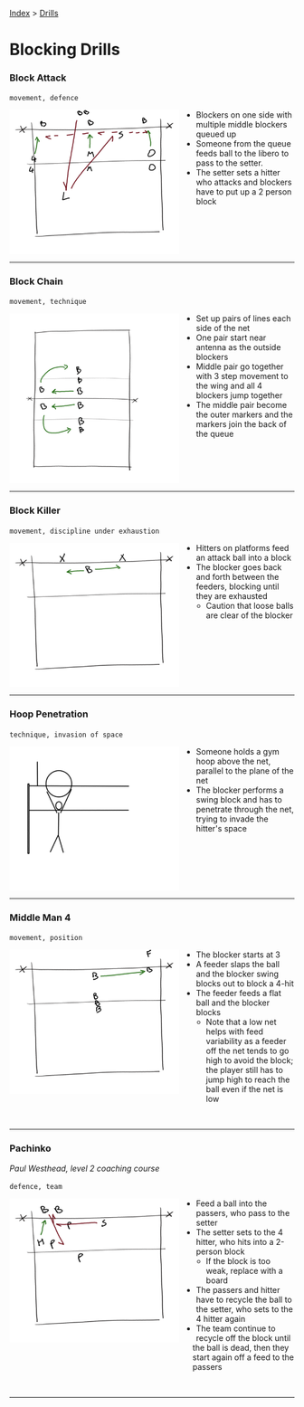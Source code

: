 [Index](../../README.md) > [Drills](./../Drills.md)

# Blocking Drills

### Block Attack

`movement, defence`

<img alt="3 blockers v 3 hitters" width="300" src="./images/Block-Attack.png" align="left" style="margin: 0px 30px 0px 0px;" />

<ul style="margin-left: 300px">
  <li>Blockers on one side with multiple middle blockers queued up</li>
  <li>Someone from the queue feeds ball to the libero to pass to the setter.</li>
  <li>The setter sets a hitter who attacks and blockers have to put up a 2 person block</li>
</ul>

<br clear="left"/>

---

### Block Chain

`movement, technique`

<img alt="Repeat cycle of swing blocking" width="300" src="./images/Block-Chain.png" align="left" style="margin: 0px 30px 0px 0px;" />

<ul style="margin-left: 300px">
  <li>Set up pairs of lines each side of the net</li>
  <li>One pair start near antenna as the outside blockers</li>
  <li>Middle pair go together with 3 step movement to the wing and all 4 blockers jump together</li>
  <li>The middle pair become the outer markers and the markers join the back of the queue</li>
</ul>

<br clear="left"/>

---

### Block Killer

`movement, discipline under exhaustion`

<img alt="Blocker going back and forth until exhausted" width="300" src="./images/Block-Killer.png" align="left" style="margin: 0px 30px 0px 0px;" />

<ul style="margin-left: 300px">
  <li>Hitters on platforms feed an attack ball into a block</li>
  <li>The blocker goes back and forth between the feeders, blocking until they are exhausted
  <ul>
    <li>Caution that loose balls are clear of the blocker</li>
  </ul>
</ul>

<br clear="left"/>

---

### Hoop Penetration

`technique, invasion of space`

<img alt="Blocker penetrating through a hoop over the net" width="300" src="./images/Hoop-Penetration.png" align="left" style="margin: 0px 30px 0px 0px;" />

<ul style="margin-left: 300px">
  <li>Someone holds a gym hoop above the net, parallel to the plane of the net</li>
  <li>The blocker performs a swing block and has to penetrate through the net, trying to invade the hitter's space</li>
</ul>

<br clear="left"/>

---

### Middle Man 4

`movement, position`

<img alt="Swing blocking a feed at 4" width="300" src="./images/Middle-Man-4.png" align="left" style="margin: 0px 30px 0px 0px;" />

<ul style="margin-left: 300px">
  <li>The blocker starts at 3</li>
  <li>A feeder slaps the ball and the blocker swing blocks out to block a 4-hit</li>
  <li>The feeder feeds a flat ball and the blocker blocks
    <ul>
      <li>Note that a low net helps with feed variability as a feeder off the net tends to go high to avoid the block; the player still has to jump high to reach the ball even if the net is low</li>
    </ul>
  </li>
</ul>

<br clear="left"/>

---

### Pachinko

_Paul Westhead, level 2 coaching course_

`defence, team`

<img alt="Repeat defence of a ball off the block" width="300" src="./images/Pachinko.png" align="left" style="margin: 0px 30px 0px 0px;" />

<ul style="margin-left: 300px">
  <li>Feed a ball into the passers, who pass to the setter</li>
  <li>The setter sets to the 4 hitter, who hits into a 2-person block
    <ul>
      <li>If the block is too weak, replace with a board</li>
    </ul>
  <li>The passers and hitter have to recycle the ball to the setter, who sets to the 4 hitter again</li>
  <li>The team continue to recycle off the block until the ball is dead, then they start again off a feed to the passers</li>
</ul>

<br clear="left"/>

---

